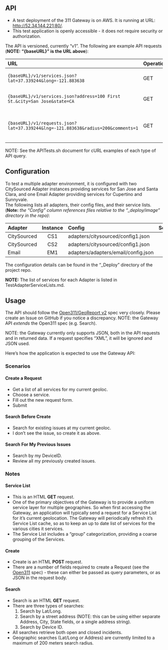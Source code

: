 
## API
* A test deployment of the 311 Gateway is on AWS.  It is running at URL:
http://52.34.144.221:80/.  
* This test application is openly accessible - it does not require security or authorization.

The API is versioned, currently “v1”.  The following are example API requests (**NOTE: “{baseURL}” is the URL above**):

|URL|Operation|Description|
|:------|:------|:------|
|`{baseURL}/v1/services.json?lat=37.339244&long=-121.883638`|GET|Service List for a location near City Hall in San Jose|
|`{baseURL}/v1/services.json?address=100 First St.&city=San Jose&state=CA`|GET|Service List for the specified address|
|`{baseURL}/v1/requests.json?lat=37.339244&lng=-121.883638&radius=200&comments=1`|GET|Return a list of all requests within 200 meters of lat=37.339244, lng=-121.883638|

NOTE: See the APITests.sh document for cURL examples of each type of API query.

## Configuration
To test a multiple adapter environment, it is configured with two CitySourced Adapter instances providing services for San Jose and Santa Clara, and one Email Adapter providing services for Cupertino and Sunnyvale.  
The following lists all adapters, their config files, and their service lists. (**Note:** _the “Config” column references files relative to the “\_deploy/image” directory in the repo)_:

|Adapter|Instance|Config|ServiceList|
|:------|:------:|:------|:----|
|CitySourced|CS1|adapters/citysourced/config1.json||
|CitySourced|CS2|adapters/citysourced/config1.json||
|Email|EM1|adapters/adapters/email/config.json||

The configuration details  can be found in the “\_Deploy” directory of the project repo.  

**NOTE:** The list of services for each Adapter is listed in TestAdapterServiceLists.md.

## Usage
The API should follow the [Open311/GeoReport v2][1] spec very closely.  Please create an Issue on GitHub if you notice a discrepancy.  NOTE: the Gateway API _extends_ the Open311 spec (e.g. Search).

NOTE: the Gateway currently only supports JSON, both in the API requests and in returned data.  If a request specifies “XML”, it will be ignored and JSON used.

Here’s how the application is expected to use the Gateway API:

### Scenarios
#### Create a Request
* Get a list of all services for my current geoloc.
* Choose a service.
* Fill out the new request form.
* Submit

#### Search Before Create
* Search for existing issues at my current geoloc.
* I don’t see the issue, so create it as above.

#### Search For My Previous Issues
* Search by my DeviceID.
* Review all my previously created issues.


### Notes
#### Service List
* This is an HTML **GET** request.
* One of the primary objectives of the Gateway is to provide a uniform service layer for multiple geographies.  So when first accessing the Gateway, an application will typically send a request for a Service List for it’s current geolocation.  The Gateway will periodically refresh it’s Service List cache, so as to keep an up to date list of services for the various cities it services.
* The Service List includes a “group” categorization, providing a coarse grouping of the Services.

#### Create
* Create is an HTML **POST** request.
* There are a number of fields required to create a Request (see the [Open311][2] spec) - these can either be passed as query parameters, or as JSON in the request body.

#### Search
* Search is an HTML **GET** request.
* There are three types of searches:
	1. Search by Lat/Long.
	2. Search by a street address (NOTE: this can be using either separate Address, City, State fields, or a single address string).
	3. Search by Device ID.
* All searches retrieve both open and closed incidents.
* Geographic searches (Lat/Long or Address) are currently limited to a maximum of 200 meters search radius.  




[1]:	http://wiki.open311.org/GeoReport_v2/
[2]:	http://wiki.open311.org/GeoReport_v2/